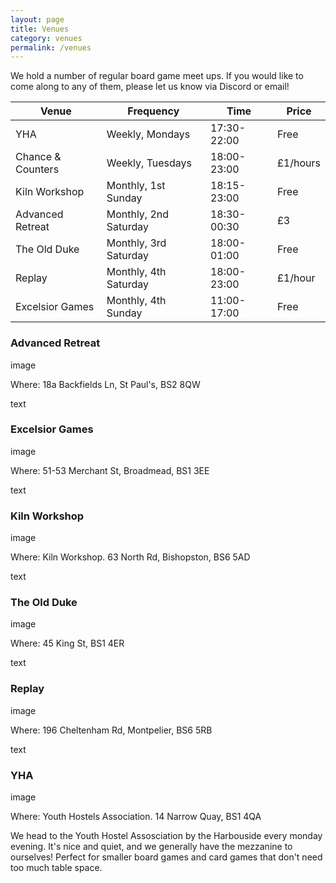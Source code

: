 ```yaml
---
layout: page
title: Venues
category: venues
permalink: /venues
---
```


We hold a number of regular board game meet ups. If you would like to come along to any of them, please let us know via Discord or email!

Venue            |  Frequency              |  Time          |  Price
---------------  |---------------------    |----------------|--------
YHA              |  Weekly, Mondays        |  17:30-22:00   |  Free
Chance & Counters | Weekly, Tuesdays       |  18:00-23:00   | £1/hours
Kiln Workshop    |  Monthly, 1st Sunday    |  18:15-23:00   | Free
Advanced Retreat  |  Monthly, 2nd Saturday |  18:30-00:30    |£3
The Old Duke     |   Monthly, 3rd Saturday | 18:00-01:00     | Free
Replay            | Monthly, 4th Saturday   |  18:00-23:00   | £1/hour
Excelsior Games | Monthly, 4th Sunday       | 11:00-17:00   | Free


### __Advanced Retreat__

  image

Where: 18a Backfields Ln, St Paul's, BS2 8QW
  
  text
  

### __Excelsior Games__

  image

Where: 51-53 Merchant St, Broadmead, BS1 3EE

text


### __Kiln Workshop__
  
  image

Where: Kiln Workshop. 63 North Rd, Bishopston, BS6 5AD
  
  text


### __The Old Duke__

  image

Where: 45 King St, BS1 4ER
  
  text
  

### __Replay__

  image

Where: 196 Cheltenham Rd, Montpelier, BS6 5RB
  
  text

  
### __YHA__
  
  image

Where: Youth Hostels Association. 14 Narrow Quay, BS1 4QA

We head to the Youth Hostel Assosciation by the Harbouside every monday evening. 
It's nice and quiet, and we generally have the mezzanine to ourselves!
Perfect for smaller board games and card games that don't need too much table space.
